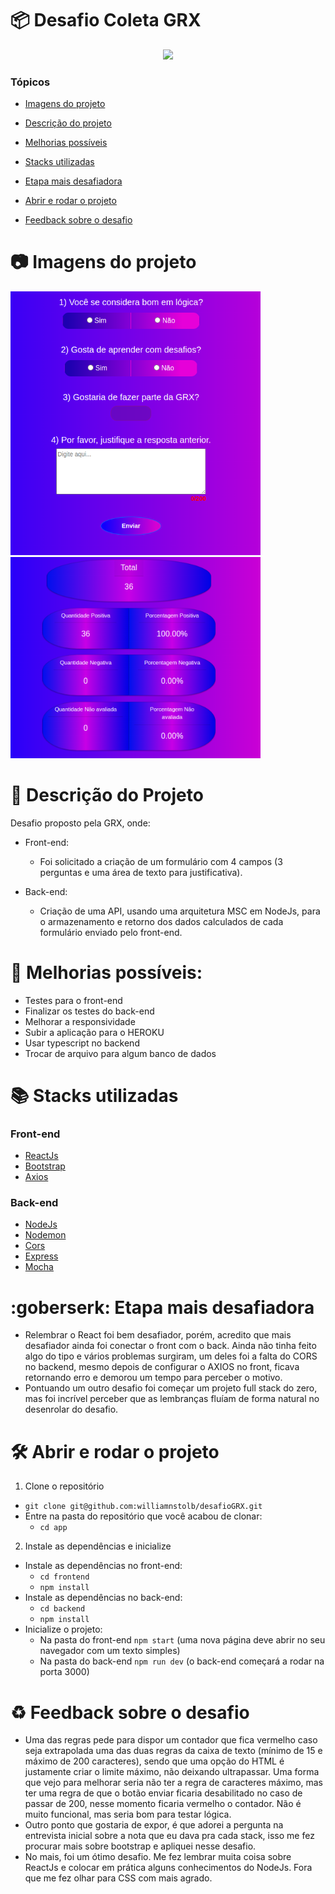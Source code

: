 # :package: Desafio Coleta GRX

<p align="center">
   <img src="http://img.shields.io/static/v1?label=STATUS&message=EM%20DESENVOLVIMENTO&color=RED&style=for-the-badge"/>
</p>

### Tópicos

- [Imagens do projeto](#:camera:-imagens-do-projeto)

- [Descrição do projeto](#:man_dancing:-descrição-do-projeto)

- [Melhorias possíveis](#:construction:-melhorias-possíveis)

- [Stacks utilizadas](#:books:-stacks-utilizadas)

- [Etapa mais desafiadora](#:goberserk:-etapa-mais-desafiadora)

- [Abrir e rodar o projeto](#%EF%B8%8F-abrir-e-rodar-o-projeto)

- [Feedback sobre o desafio](#:recycle:-feedback-sobre-o-desafio)


# :camera: Imagens do projeto

<spam>
  <img src="https://github.com/williamnstolb/desafioGRX/blob/master/app/Images/TelaPrincipal.png" alt="Tela primária" width="400"/>
  <img src="https://github.com/williamnstolb/desafioGRX/blob/master/app/Images/TelaResultados.png" alt="Tela resultado" width="400"/>
</spam>

# :man_dancing: Descrição do Projeto

Desafio proposto pela GRX, onde:

- Front-end:
  * Foi solicitado a criação de um formulário com 4 campos (3 perguntas e uma área de texto para justificativa).

- Back-end:
  * Criação de uma API, usando uma arquitetura MSC em NodeJs, para o armazenamento e retorno dos dados calculados de cada formulário enviado pelo front-end.

# :construction: Melhorias possíveis:

- Testes para o front-end 
- Finalizar os testes do back-end 
- Melhorar a responsividade 
- Subir a aplicação para o HEROKU 
- Usar typescript no backend
- Trocar de arquivo para algum banco de dados

# :books: Stacks utilizadas

### Front-end
- [ReactJs](https://pt-br.reactjs.org/) 
- [Bootstrap](https://getbootstrap.com/) 
- [Axios](https://axios-http.com/ptbr/docs/intro)

### Back-end
- [NodeJs](https://nodejs.org/en/) 
- [Nodemon](https://www.npmjs.com/package/nodemon) 
- [Cors](https://www.npmjs.com/package/cors)
- [Express](https://expressjs.com/pt-br/) 
- [Mocha](https://mochajs.org/)

# :goberserk: Etapa mais desafiadora

- Relembrar o React foi bem desafiador, porém, acredito que mais desafiador ainda foi conectar o front com o back. Ainda não tinha feito algo do tipo e vários problemas surgiram, um deles foi a falta do CORS no backend, mesmo depois de configurar o AXIOS no front, ficava retornando erro e demorou um tempo para perceber o motivo.
- Pontuando um outro desafio foi começar um projeto full stack do zero, mas foi incrível perceber que as lembranças fluíam de forma natural no desenrolar do desafio.

# 🛠️ Abrir e rodar o projeto

1. Clone o repositório
  * `git clone git@github.com:williamnstolb/desafioGRX.git`
  * Entre na pasta do repositório que você acabou de clonar:
    * `cd app`

2. Instale as dependências e inicialize
  * Instale as dependências no front-end:
    * `cd frontend`
    * `npm install`
  * Instale as dependências no back-end:
    * `cd backend`
    * `npm install`
  * Inicialize o projeto:
    * Na pasta do front-end `npm start` (uma nova página deve abrir no seu navegador com um texto simples)
    * Na pasta do back-end `npm run dev` (o back-end começará a rodar na porta 3000)

# :recycle: Feedback sobre o desafio

- Uma das regras pede para dispor um contador que fica vermelho caso seja extrapolada uma das duas regras da caixa de texto
(mínimo de 15 e máximo de 200 caracteres), sendo que uma opção do HTML é justamente criar o limite máximo, não deixando ultrapassar. Uma forma que vejo
para melhorar seria não ter a regra de caracteres máximo, mas ter uma regra de que o botão enviar ficaria desabilitado no caso de passar de 200,
nesse momento ficaria vermelho o contador. Não é muito funcional, mas seria bom para testar lógica.
- Outro ponto que gostaria de expor, é que adorei a pergunta na entrevista inicial sobre a nota que eu dava pra cada stack, isso me fez procurar mais sobre bootstrap
e apliquei nesse desafio.
- No mais, foi um ótimo desafio. Me fez lembrar muita coisa sobre ReactJs e colocar em prática alguns conhecimentos do NodeJs. Fora que me fez olhar para CSS
com mais agrado. 
